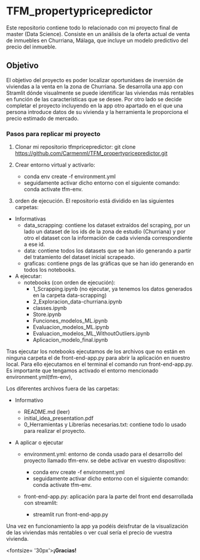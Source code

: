 # TFM_propertypricepredictor 
Este repositorio contiene todo lo relacionado con mi proyecto final de master (Data Science). Consiste en un análisis de la oferta actual de venta de inmuebles en Churriana, Málaga, que incluye un modelo predictivo del precio del inmueble.

## Objetivo

El objetivo del proyecto es poder localizar oportunidaes de inversión de viviendas a la venta en la zona de Churriana. Se desarrolla una app con Stramlit dónde visualmente se puede identificar las viviendas más rentables en función de las características que se desee. Por otro lado se decide completar el proyecto incluyendo en la app otro apartado en el que una persona introduce datos de su vivienda y la herramienta le proporciona el precio estimado de mercado.

### Pasos para replicar mi proyecto

1. Clonar mi repositorio tfmpricepredictor: git clone https://github.com/Carmenml/TFM_propertypricepredictor.git

2. Crear entorno virtual y activarlo:
    * conda env create -f environment.yml 
    * seguidamente activar dicho entorno con el siguiente comando: conda activate tfm-env.

3. orden de ejecución. 
El repositorio está dividido en las siguientes carpetas:

* Informativas
    * data_scrapping: contiene los dataset extraídos del scraping, por un lado un dataset de los ids de la zona de estudio (Churriana) y por otro el dataset con la información de cada vivienda correspondiente a ese id. 
    * data: contiene todos los datasets que se han ido generando a partir del tratamiento del dataset inicial scrapeado.
    * graficas: contiene pngs de las gráficas que se han ido generando en todos los notebooks.
* A ejecutar:
    * notebooks (con orden de ejecución):
        * 1_Scrapping.ipynb (no ejecutar, ya tenemos los datos generados en la carpeta data-scrapping)
        * 2_Exploracion_data-churriana.ipynb
        * classes.ipynb
        * Store.ipynb
        * Funciones_modelos_ML.ipynb
        * Evaluacion_modelos_ML.ipynb
        * Evaluacion_modelos_ML_WithoutOutliers.ipynb
        * Aplicacion_modelo_final.ipynb

Tras ejecutar los notebooks ejecutamos de los archivos que no están en ninguna carpeta el de front-end-app.py para abrir la aplicación en nuestro local. Para ello ejecutamos en el terminal el comando run  front-end-app.py. Es importante que tengamos activado el entorno mencionado environment.yml(tfm-env),

Los diferentes archivos fuera de las carpetas:
* Informativo
    * README.md (leer)
    * initial_idea_presentation.pdf
    * 0_Herramientas y Librerías necesarias.txt: contiene todo lo usado para realizar el proyecto.

* A aplicar o ejecutar
    * environment.yml: entorno de conda usado para el desarrollo del proyecto llamado tfm-env. se debe activar en vuestro dispositivo:
        * conda env create -f environment.yml 
        * seguidamente activar dicho entorno con el siguiente comando: conda activate tfm-env.
        
    * front-end-app.py: aplicación para la parte del front end desarrollada con streamlit:
        * streamlit run front-end-app.py
        
Una vez en funcionamiento la app ya podéis deisfrutar de la visualización de las viviendas más rentables o ver cual sería el precio de vuestra vivienda.


<fontsize= '30px'><strong>¡Gracias!</strong></fontsize>